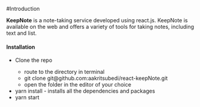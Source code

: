 #Introduction 
<p>
    <b>KeepNote</b> is a note-taking service developed using react.js. KeepNote is available on the web and offers a variety of tools for taking notes, including text and list.
</p>

<h4>Installation</h4>
<ul>
    <li>Clone the repo</li>
    <ul>
        <li>route to the directory in terminal</li>
        <li>git clone git@github.com:aakritsubedi/react-keepNote.git</li>
        <li>open the folder in the editor of your choice</li> 
    </ul>
    <li>yarn install - installs all the dependencies and packages</li>
    <li>yarn start</li>
</ul>